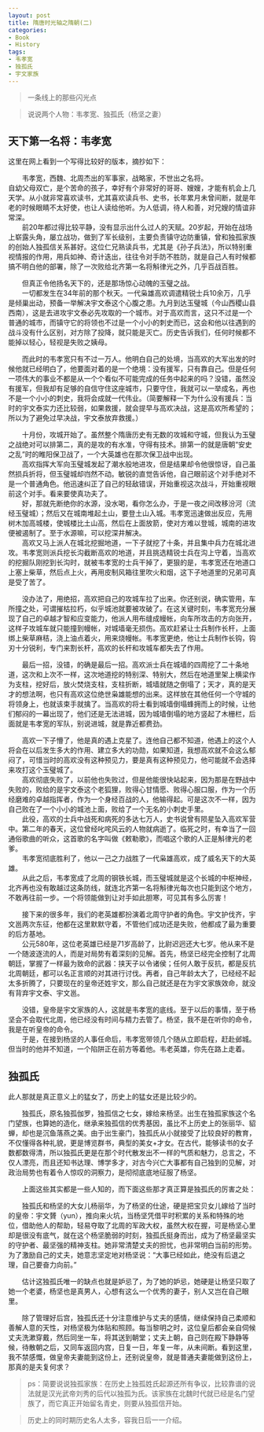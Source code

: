 ```yaml
---
layout: post
title: 隋唐时光轴之隋朝(二)
categories:
- Book
- History
tags:
- 韦孝宽
- 独孤氏
- 宇文家族
---
```


> 一条线上的那些闪光点  

> 说说两个人物：韦孝宽、独孤氏（杨坚之妻）  

## 天下第一名将：韦孝宽  

这里在网上看到一个写得比较好的版本，摘抄如下：  

　　韦孝宽，西魏、北周杰出的军事家，战略家，不世出之名将。  
自幼父母双亡，是个苦命的孩子，幸好有个非常好的哥哥、嫂嫂，才能有机会上几天学。从小就非常喜欢读书，尤其喜欢读兵书、史书，长年累月未曾间断，就是年老的时候眼睛不太好使，也让人读给他听。为人低调，待人和善，对兄嫂的情谊非常深。  
　　前20年都过得比较平静，没有显示出什么过人的天赋。20岁起，开始在战场上崭露头角，屡立战功，做到了军长级别，主要负责镇守边防重镇，曾和独孤家族的创始人独孤信关系甚好。这位仁兄熟读兵书，尤其是《孙子兵法》，所以特别重视情报的作用，用兵如神、奇计迭出，往往令对手防不胜防，就是自己人有时候都搞不明白他的部署，除了一次败给北齐第一名将斛律光之外，几乎百战百胜。  

　　但真正令他扬名天下的，还是那场惊心动魄的玉璧之战。  
　　一切都发生在34年前的那个秋天。一代枭雄高欢调遣精锐士兵10余万，几乎是倾巢出动，预备一举解决宇文泰这个心腹之患。九月到达玉璧城（今山西稷山县西南），这是去进攻宇文泰必先攻取的一个城市。对于高欢而言，这只不过是一个普通的城市，而镇守它的将领也不过是一个小小的刺史而已，这会和他以往遇到的战斗没有什么区别，对方除了投降，就只能是灭亡。历史告诉我们，任何时候都不能掉以轻心，轻视是失败之姨母。  

　　而此时的韦孝宽只有不过一万人。他明白自己的处境，当高欢的大军出发的时候他就已经明白了，他要面对着的是一个绝境：没有援军，只有靠自己。但是任何一项伟大的事业不都是从一个个看似不可能完成的任务中起来的吗？没错，虽然没有援军，但我却有足够的自信守住这座城市，只要守住，我就可以一举成名，再也不是一个小小的刺史，我将会成就一代伟业。（简要解释一下为什么没有援兵：当时的宇文泰实力还比较弱，如果救援，就会提早与高欢决战，这是高欢所希望的；所以为了避免过早决战，宇文泰放弃救援。）  

　　十月份，攻城开始了。虽然整个隋唐历史有无数的攻城和守城，但我认为玉璧之战绝对可以排第二，真的是攻的有水准，守得有技术。排第一的就是唐朝“安史之乱”时的睢阳保卫战了，一个大英雄也在那次保卫战中出现。  
　　高欢指挥大军向玉璧城发起了潮水般地进攻，但是结果却令他很惊讶，自己虽然损兵折将，但玉璧城却岿然不动。敏锐的直觉告诉他，自己眼前这个对手绝对不是一个普通角色。他迅速纠正了自己的轻敌错误，开始重视这次战斗，开始重视眼前这个对手。看来要使真功夫了。  
　　好，那就先断绝你的水源，没水喝，看你怎么办，于是一夜之间改移汾河（流经玉璧城）；然后又在城南堆起土山，要登土山入城。韦孝宽迅速做出反应，先用树木加高城楼，使城楼比土山高，然后在上面放箭，使对方难以登城，城南的进攻便被遏制了。至于水源嘛，可以挖深井解决。  
　　高欢又马上派人在城北挖掘地道，一下子就挖了十条，并且集中兵力在城北进攻。韦孝宽则派兵挖长沟截断高欢的地道，并且挑选精锐士兵在沟上守着，当高欢的挖掘队刚挖到长沟时，就被韦孝宽的士兵干掉了，更狠的是，韦孝宽还在地道口上塞上柴草，然后点上火，再用皮制风箱往里吹火和烟，这下子地道里的兄弟可真是受了苦了。  

　　没办法了，用绝招，高欢把自己的攻城车拉了出来。你还别说，确实管用，车所撞之处，可谓摧枯拉朽，似乎城池就要被攻破了。在这关键时刻，韦孝宽充分展现了自己的卓越才智和应变能力，他派人用布缝成幔帐，向车所攻击的方向张开，这样子攻城车就只能撞到幔帐，对城墙毫无损伤。高欢赶紧让士兵制作长杆，上面绑上柴草麻秸，浇上油点着火，用来烧幔帐。韦孝宽更绝，他让士兵制作长钩，钩刃十分锐利，专门来割长杆，高欢的长杆和攻城车都失去了作用。  

　　最后一招，没错，的确是最后一招。高欢派士兵在城墙的四周挖了二十条地道，这次和上次不一样，这次地道挖的特别深、特别大，然后在地道里架上横梁作为支柱，挖好后，放火焚烧支柱，支柱折断，城墙就随之倒塌了；天才，真的是天才的想法啊，也只有高欢这位绝世枭雄能想的出来。这样放在其他任何一个守城的将领身上，也就该束手就擒了。当高欢的将士看到城墙倒塌蜂拥而上的时候，让他们郁闷的一幕出现了，他们还是无法进城，因为城墙倒塌的地方竖起了木栅栏，后面就是韦孝宽的军队，别说进城，就是靠近都费劲。  

　　高欢一下子懵了，他是真的遇上克星了。连他自己都不知道，他遇上的这个人将会在以后发生多大的作用、建立多大的功勋，如果知道，我想高欢就不会这么郁闷了，可惜当时的高欢没有这种预见力，要是真有这种预见力，他可能就不会选择来攻打这个玉璧城了。  
　　高欢彻底失败了，以前他也失败过，但是他能很快站起来，因为那是在野战中失败的，败给的是宇文泰这个老狐狸，败得心甘情愿、败得心服口服，作为一个历经磨难的卓越指挥者，作为一个身经百战的人，他输得起。可是这次不一样，因为自己败在了一个小小的城池上面，败给了一个无名的小刺史手里。  
　　此役，高欢的士兵中战死和病死的多达七万人，史书说曾有陨星坠入高欢军营中。第二年的春天，这位曾经叱咤风云的人物就病逝了。临死之时，有幸当了一回通俗歌曲的听众，这首歌的名字叫做《敕勒歌》，而唱这个歌的人正是斛律光的老爹。  
　　韦孝宽彻底胜利了，他以一己之力战胜了一代枭雄高欢，成了威名天下的大英雄。  
　　从此之后，韦孝宽成了北周的钢铁长城，而玉璧城就是这个长城的中枢神经，北齐再也没有敢越过这条防线，就连北齐第一名将斛律光每次也只能到这个地方，不敢再往前一步。一个将领能做到让对手如此胆寒，可见其有多么厉害！  

　　接下来的很多年，我们的老英雄都扮演着北周守护者的角色。宇文护伐齐，宇文邕两次东征，他都在这里默默守着，不管他们成功还是失败，他都成了最为重要的后方基地。  
　　公元580年，这位老英雄已经是71岁高龄了，比尉迟迥还大七岁。他从来不是一个随波逐流的人，而是对局势有着深刻的见解。首先，杨坚已经完全控制了北周朝廷，掌握了一样最为致命的武器：挟天子以令诸侯；任何人敢于反抗，都是反抗北周朝廷，都可以名正言顺的对其进行讨伐。再者，自己年龄太大了，已经经不起太多折腾了，只要现在的皇帝还姓宇文，那么自己就还是在为宇文家族效命，就没有背弃宇文泰、宇文邕。  

　　没错，皇帝是宇文家族的人，这就是韦孝宽的底线。至于以后的事情，至于杨坚会不会取代北周，他已经没有时间与精力去管了。杨坚，我不是在听你的命令，我是在听皇帝的命令。  
　　于是，在接到杨坚的人事任命后，韦孝宽带领几个随从立即启程，赶赴邺城。但当时的他并不知道，一个陷阱正在前方等着他。韦老英雄，你先在路上走着。  


## 独孤氏  

此人那就是真正意义上的猛女了，历史上的猛女还是比较少的。  

　　独孤氏，原名独孤伽罗，独孤信之七女，嫁给来杨坚。出生在独孤家族这个名门望族，也算她的造化，继承来独孤信的优秀基因，虽比不上历史上的张丽华、貂蝉，却也是沉鱼落燕之美。由于出生豪门，独孤氏从小就接受了比较良好的教育，不仅懂得各种礼貌，更是博览群书，典型的美女+才女。在古代，能够读书的女子数都数得清，所以独孤氏更是在那个时代散发出不一样的气质和魅力，总言之，不仅人漂亮，而且还知书达理、博学多才，对古今兴亡大事都有自己独到的见解，对政治局势也有着令人惊叹的洞察力，是彻彻底底地征服了杨坚。  

　　上面这些其实都是一些人知的，而下面这些那才真正算是独孤氏的厉害之处：  

　　独孤氏和杨坚的大女儿杨丽华，为了杨坚的仕途，硬是把宝贝女儿嫁给了当时的皇帝：宇文贇（yun），推向来火坑，当杨坚凭借平时积累的关系和特殊的地位，借助他人的帮助，轻易夺取了北周的军政大权，虽然大权在握，可是杨坚心里却是很没有底气，就在这个杨坚脆弱的时刻，独孤氏挺身而出，成为了杨坚最坚实的守护者、最坚强的精神支柱。她非常清楚丈夫的担忧，也非常明白当前的形势。为了激励自己的丈夫，她意志坚定地对杨坚说：“大事已经如此，绝没有后退之理，自己要奋力向前。”  

　　估计这独孤氏唯一的缺点也就是妒忌了，为了她的妒忌，她硬是让杨坚只取了她一个老婆，杨坚也是真男人，心想有这么一个优秀的妻子，别人又岂在自己眼里。  

　　除了管理好后宫，独孤氏还十分注意维护与丈夫的感情，继续保持自己柔顺和善解人意的天性，对杨坚极为体贴和照顾。每当黎明之时，这位皇后都会亲自伺候丈夫洗漱穿戴，然后同坐一车，将其送到朝堂；丈夫上朝，自己则在殿下静静等候，待散朝之后，又同车返回内宫，日复一日，年复一年，从未间断。看到这里，我不禁感慨，做皇帝夫妻能到这份上，还别说皇帝，就是普通夫妻能做到这份上，那真的是夫复何求？  

> ps：简要说说独孤家族：在历史上独孤姓氏起源还所有争议，比较靠谱的说法就是汉光武帝刘秀的后代以独孤为氏。该家族在北魏时代就已经是名门望族了，而它真正开始留名青史，则要从独孤信开始。  

> 历史上的同时期历史名人太多，容我日后一一介绍。  


